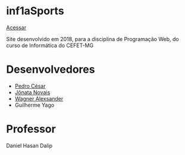 # inf1aSports

[Acessar](https://pedrocesarmesquita.github.io/inf1aSports/main/index.html)

Site desenvolvido em 2018, para a disciplina de Programação Web, do curso de Informática do CEFET-MG

# Desenvolvedores
* [Pedro César](https://github.com/PedroCesarMesquita)
* [Jônata Novais](https://github.com/Jonatanc05)
* [Wagner Alexsander](https://github.com/WagnerACV)
* Guilherme Yago

# Professor
Daniel Hasan Dalip
